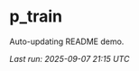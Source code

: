 # p_train

Auto-updating README demo.

<!--START_SECTION:status-->
_Last run: 2025-09-07 21:15 UTC_
<!--END_SECTION:status-->












































































































































































































































































































































































































































